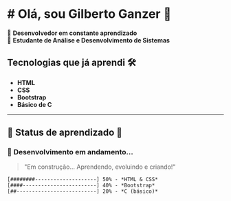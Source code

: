 # # Olá, sou Gilberto Ganzer 👋

🔧 **Desenvolvedor em constante aprendizado**  
🚀 **Estudante de Análise e Desenvolvimento de Sistemas**

## Tecnologias que já aprendi 🛠️

- **HTML**  
- **CSS**  
- **Bootstrap**  
- **Básico de C**

---

## 🔄 Status de aprendizado 🚧

### 🚀 **Desenvolvimento em andamento...**

> "Em construção... Aprendendo, evoluindo e criando!"  

```plaintext
[########--------------------] 50% - *HTML & CSS*
[####------------------------] 40% - *Bootstrap*
[##--------------------------] 20% - *C (básico)*
